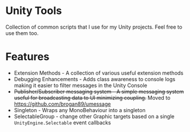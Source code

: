 # Unity Tools

Collection of common scripts that I use for my Unity projects. Feel free to use them too.

# Features
- Extension Methods - A collection of various useful extension methods
- Debugging Enhancements - Adds class awareness to console logs making it easier to filter messages in the Unity Console
- ~~Publisher/Subscriber messaging system - A simple messaging system useful for broadcasting data to UI minimizing coupling.~~ Moved to https://github.com/brogan89/umessage
- Singleton - Wraps any MonoBehaviour into a singleton
- SelectableGroup - change other Graphic targets based on a single `UnityEngine.Selectable` event callbacks

